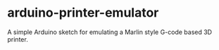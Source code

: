 # arduino-printer-emulator
A simple Arduino sketch for emulating a Marlin style G-code based 3D printer.
